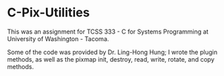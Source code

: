 # C-Pix-Utilities

This was an assignment for TCSS 333 - C for Systems Programming at University of Washington - Tacoma.

Some of the code was provided by Dr. Ling-Hong Hung; I wrote the plugin methods, as well as the pixmap init, destroy, read, write, rotate, and copy methods.
